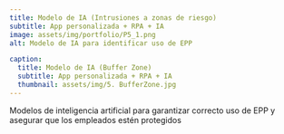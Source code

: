 ```yaml
---
title: Modelo de IA (Intrusiones a zonas de riesgo)
subtitle: App personalizada + RPA + IA
image: assets/img/portfolio/P5_1.png
alt: Modelo de IA para identificar uso de EPP

caption:
  title: Modelo de IA (Buffer Zone) 
  subtitle: App personalizada + RPA + IA
  thumbnail: assets/img/5. BufferZone.jpg
---
```

Modelos de inteligencia artificial para garantizar correcto uso de EPP y asegurar que los empleados estén protegidos
